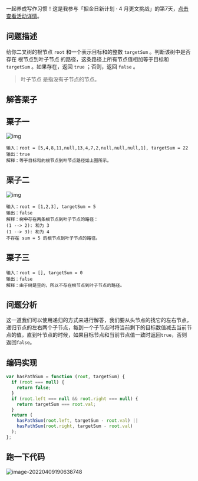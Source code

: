 一起养成写作习惯！这是我参与「掘金日新计划 · 4 月更文挑战」的第7天，[点击查看活动详情](https://juejin.cn/post/7080800226365145118)。

## 问题描述

给你二叉树的根节点 `root` 和一个表示目标和的整数 `targetSum` 。判断该树中是否存在 根节点到叶子节点 的路径，这条路径上所有节点值相加等于目标和 `targetSum` 。如果存在，返回 `true` ；否则，返回 `false` 。

> 叶子节点 是指没有子节点的节点。

## 解答栗子

## 栗子一

![img](https://raw.githubusercontent.com/QC2168/note-img/main/202204091813681.jpeg)

```
输入：root = [5,4,8,11,null,13,4,7,2,null,null,null,1], targetSum = 22
输出：true
解释：等于目标和的根节点到叶节点路径如上图所示。
```

## 栗子二

![img](https://raw.githubusercontent.com/QC2168/note-img/main/202204091814821.jpeg)

```
输入：root = [1,2,3], targetSum = 5
输出：false
解释：树中存在两条根节点到叶子节点的路径：
(1 --> 2): 和为 3
(1 --> 3): 和为 4
不存在 sum = 5 的根节点到叶子节点的路径。
```

## 栗子三

```
输入：root = [], targetSum = 0
输出：false
解释：由于树是空的，所以不存在根节点到叶子节点的路径。
```

## 问题分析

这一道我们可以使用递归的方式来进行解答，我们要从头节点的找它的左右节点，递归节点的左右两个子节点，每到一个子节点时将当前剩下的目标数值减去当前节点的值，直到叶节点的时候，如果目标节点和当前节点值一致时返回`true`，否则返回`false`。

## 编码实现

```javascript
var hasPathSum = function (root, targetSum) {
  if (root === null) {
    return false;
  }
  if (root.left === null && root.right === null) {
    return targetSum === root.val;
  }
  return (
    hasPathSum(root.left, targetSum - root.val) ||
    hasPathSum(root.right, targetSum - root.val)
  );
};
```

## 跑一下代码

![image-20220409190638748](https://raw.githubusercontent.com/QC2168/note-img/main/202204091906809.png)